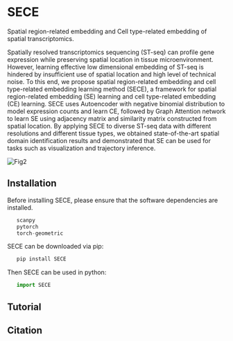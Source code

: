 # SECE
Spatial region-related embedding and Cell type-related embedding of spatial transcriptomics.

Spatially resolved transcriptomics sequencing (ST-seq) can profile gene expression while preserving spatial location in tissue microenvironment. However, learning effective low dimensional embedding of ST-seq is hindered by insufficient use of spatial location and high level of technical noise. To this end, we propose spatial region-related embedding and cell type-related embedding learning method (SECE), a framework for spatial region-related embedding (SE) learning and cell type-related embedding (CE) learning. SECE uses Autoencoder with negative binomial distribution to model expression counts and learn CE, followed by Graph Attention network to learn SE using adjacency matrix and similarity matrix constructed from spatial location. By applying SECE to diverse ST-seq data with different resolutions and different tissue types, we obtained state-of-the-art spatial domain identification results and demonstrated that SE can be used for tasks such as visualization and trajectory inference.

![Fig2](https://user-images.githubusercontent.com/53144397/191158987-a855f2a8-cf23-4930-a209-079b9a6d1f8c.png)


## Installation

Before installing SECE, please ensure that the software dependencies are installed.

```python
   scanpy
   pytorch
   torch-geometric
```
SECE can be downloaded via pip:

```python
   pip install SECE
```
Then SECE can be used in python:

```python
   import SECE
```
## Tutorial

## Citation
